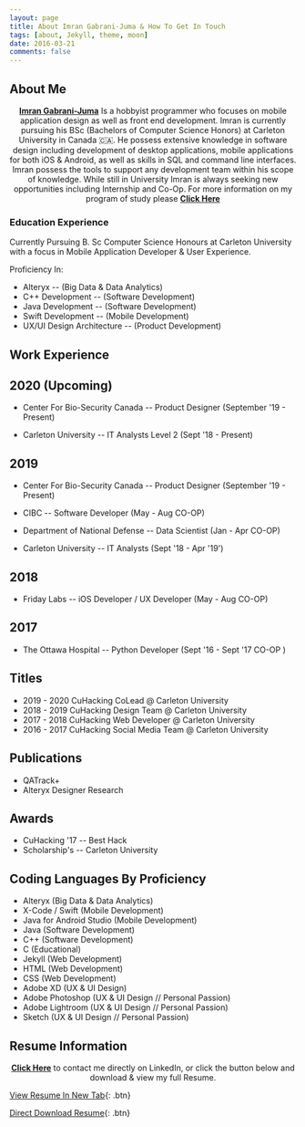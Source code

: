 ```yaml
---
layout: page
title: About Imran Gabrani-Juma & How To Get In Touch
tags: [about, Jekyll, theme, moon]
date: 2016-03-21
comments: false
---
```


## About Me

<center><a href="https://imranjuma.github.io"><b>Imran Gabrani-Juma</b></a> Is a hobbyist programmer who focuses on mobile application design as well as front end development. Imran is currently pursuing his BSc (Bachelors of Computer Science Honors) at Carleton University in Canada 🇨🇦. He possess extensive knowledge in software design including development of desktop applications, mobile applications for both iOS & Android, as well as skills in SQL and command line interfaces. Imran possess the tools to support any development team within his scope of knowledge. While still in University Imran is always seeking new opportunities including Internship and Co-Op. For more information on my program of study please <a href="https://imranjuma.com/CarletonUCoursesContent/"><b>Click Here</b></a> </center>

### Education Experience

Currently Pursuing B. Sc Computer Science Honours at Carleton University with a focus in Mobile Application Developer & User Experience.

Proficiency In:
- Alteryx -- (Big Data & Data Analytics)
- C++ Development -- (Software Development)
- Java Development -- (Software Development)
- Swift Development -- (Mobile Development)
- UX/UI Design Architecture -- (Product Development)    

## Work Experience

## 2020 (Upcoming)

- Center For Bio-Security Canada
-- Product Designer
    (September '19 - Present)

- Carleton University
-- IT Analysts Level 2
   (Sept '18 - Present)

## 2019

- Center For Bio-Security Canada
-- Product Designer
    (September '19 - Present)

- CIBC
-- Software Developer
   (May - Aug CO-OP)

- Department of National Defense
-- Data Scientist
   (Jan - Apr CO-OP)

- Carleton University
-- IT Analysts
   (Sept '18 - Apr '19')

## 2018
- Friday Labs
-- iOS Developer / UX Developer
   (May - Aug CO-OP)

## 2017
- The Ottawa Hospital
-- Python Developer
   (Sept '16 - Sept '17 CO-OP )

## Titles
- 2019 - 2020 CuHacking CoLead @ Carleton University
- 2018 - 2019 CuHacking Design Team @ Carleton University
- 2017 - 2018 CuHacking Web Developer  @ Carleton University
- 2016 - 2017 CuHacking Social Media Team @ Carleton University

## Publications
- QATrack+
- Alteryx Designer Research

## Awards
- CuHacking '17 -- Best Hack
- Scholarship's -- Carleton University

## Coding Languages By Proficiency
* Alteryx (Big Data & Data Analytics)
* X-Code / Swift (Mobile Development)
* Java for Android Studio (Mobile Development)
* Java (Software Development)
* C++ (Software Development)
* C (Educational)
* Jekyll (Web Development)
* HTML (Web Development)
* CSS (Web Development)
* Adobe XD (UX & UI Design)
* Adobe Photoshop (UX & UI Design // Personal Passion)
* Adobe Lightroom (UX & UI Design // Personal Passion)
* Sketch (UX & UI Design // Personal Passion)

## Resume Information

<center><a href="https://www.linkedin.com/in/imran-juma-939173129/"><b>Click Here</b></a> to contact me directly on LinkedIn, or click the button below and download & view my full Resume.</center>

[View Resume In New Tab](https://imranjuma.com/downloadableAssets/Imran_Gabrani_Juma.pdf){: .btn}

[Direct Download Resume]({https://imranjuma.com/about/}/downloadableAssets/Imran_Gabrani_Juma.pdf){: .btn}
